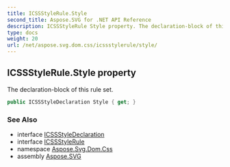 ```yaml
---
title: ICSSStyleRule.Style
second_title: Aspose.SVG for .NET API Reference
description: ICSSStyleRule Style property. The declaration-block of this rule set
type: docs
weight: 20
url: /net/aspose.svg.dom.css/icssstylerule/style/
---
```

## ICSSStyleRule.Style property

The declaration-block of this rule set.

```csharp
public ICSSStyleDeclaration Style { get; }
```

### See Also

* interface [ICSSStyleDeclaration](../../icssstyledeclaration/)
* interface [ICSSStyleRule](../)
* namespace [Aspose.Svg.Dom.Css](../../../aspose.svg.dom.css/)
* assembly [Aspose.SVG](../../../)
